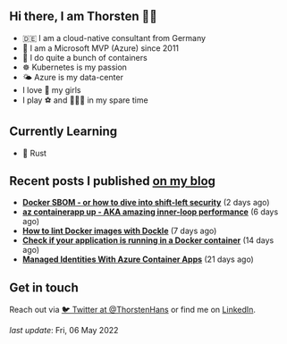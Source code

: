 ## Hi there, I am Thorsten 👋🏼

- 🇩🇪 I am a cloud-native consultant from Germany
- 🔷 I am a Microsoft MVP (Azure) since 2011
- 🐳 I do quite a bunch of containers
- ☸️ Kubernetes is my passion
- 🌤 Azure is my data-center
- I love 💞 my girls
- I play ⚽️ and 🏃🏻‍♂️ in my spare time

## Currently Learning

- 🦀 Rust

## Recent posts I published [on my blog](https://thorsten-hans.com)

- **[Docker SBOM - or how to dive into shift-left security](https://thorsten-hans.com/docker-sbom-dive-into-shift-left-security/)** (2 days ago)
- **[az containerapp up - AKA amazing inner-loop performance](https://thorsten-hans.com/az-containerapp-aka-amazing-loop-performance/)** (6 days ago)
- **[How to lint Docker images with Dockle](https://thorsten-hans.com/lint-docker-images-with-dockle/)** (7 days ago)
- **[Check if your application is running in a Docker container](https://thorsten-hans.com/check-if-application-is-running-in-docker-container/)** (14 days ago)
- **[Managed Identities With Azure Container Apps](https://thorsten-hans.com/managed-identities-with-azure-container-apps/)** (21 days ago)

## Get in touch

Reach out via [🐦 Twitter at @ThorstenHans](https://twitter.com/ThorstenHans) or find me on [LinkedIn](https://linkedin.com/in/ThorstenHans).

_last update_: Fri, 06 May 2022
